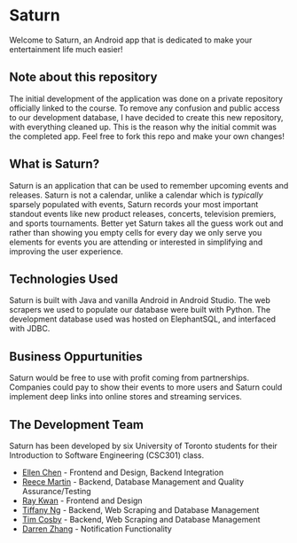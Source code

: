 # Saturn
Welcome to Saturn, an Android app that is dedicated to make your entertainment life much easier!

## Note about this repository
The initial development of the application was done on a private repository officially linked to the course. To remove any confusion and public access to our development database, I have decided to create this new repository, with everything cleaned up. This is the reason why the initial commit was the completed app. Feel free to fork this repo and make your own changes!

## What is Saturn?
Saturn is an application that can be used to remember upcoming events and releases. Saturn is not a calendar, unlike a calendar which is *typically* sparsely populated with events, Saturn records your most important standout events like new product releases, concerts, television premiers, and sports tournaments. Better yet Saturn takes all the guess work out and rather than showing you empty cells for every day we only serve you elements for events you are attending or interested in simplifying and improving the user experience. 

## Technologies Used
Saturn is built with Java and vanilla Android in Android Studio. The web scrapers we used to populate our database were built with Python. The development database used was hosted on ElephantSQL, and interfaced with JDBC. 

## Business Oppurtunities
Saturn would be free to use with profit coming from partnerships. Companies could pay to show their events to more users and Saturn could implement deep links into online stores and streaming services.

## The Development Team
Saturn has been developed by six University of Toronto students for their Introduction to Software Engineering (CSC301) class.
* [Ellen Chen](https://github.com/BlackSpade741) - Frontend and Design, Backend Integration
* [Reece Martin](https://github.com/reecemartin) - Backend, Database Management and Quality Assurance/Testing
* [Ray Kwan](https://github.com/kwanlokto) - Frontend and Design
* [Tiffany Ng](https://github.com/Tiffany-Ng) - Backend, Web Scraping and Database Management
* [Tim Cosby](https://github.com/ninjayoshi) - Backend, Web Scraping and Database Management
* [Darren Zhang](https://github.com/jj-zhang) - Notification Functionality
